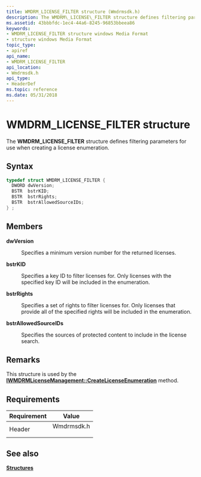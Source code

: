 ```yaml
---
title: WMDRM_LICENSE_FILTER structure (Wmdrmsdk.h)
description: The WMDRM\_LICENSE\_FILTER structure defines filtering parameters for use when creating a license enumeration.
ms.assetid: 43bbbfdc-1ec4-44a6-8245-96853bbeea86
keywords:
- WMDRM_LICENSE_FILTER structure windows Media Format
- structure windows Media Format
topic_type:
- apiref
api_name:
- WMDRM_LICENSE_FILTER
api_location:
- Wmdrmsdk.h
api_type:
- HeaderDef
ms.topic: reference
ms.date: 05/31/2018
---
```


# WMDRM\_LICENSE\_FILTER structure

The **WMDRM\_LICENSE\_FILTER** structure defines filtering parameters for use when creating a license enumeration.

## Syntax


```C++
typedef struct WMDRM_LICENSE_FILTER {
  DWORD dwVersion;
  BSTR  bstrKID;
  BSTR  bstrRights;
  BSTR  bstrAllowedSourceIDs;
} ;
```



## Members

<dl> <dt>

**dwVersion**
</dt> <dd>

Specifies a minimum version number for the returned licenses.

</dd> <dt>

**bstrKID**
</dt> <dd>

Specifies a key ID to filter licenses for. Only licenses with the specified key ID will be included in the enumeration.

</dd> <dt>

**bstrRights**
</dt> <dd>

Specifies a set of rights to filter licenses for. Only licenses that provide all of the specified rights will be included in the enumeration.

</dd> <dt>

**bstrAllowedSourceIDs**
</dt> <dd>

Specifies the sources of protected content to include in the license search.

</dd> </dl>

## Remarks

This structure is used by the [**IWMDRMLicenseManagement::CreateLicenseEnumeration**](iwmdrmlicensemanagement-createlicenseenumeration.md) method.

## Requirements



| Requirement | Value |
|-------------------|---------------------------------------------------------------------------------------|
| Header<br/> | <dl> <dt>Wmdrmsdk.h</dt> </dl> |



## See also

<dl> <dt>

[**Structures**](drm-structures.md)
</dt> </dl>

 

 





